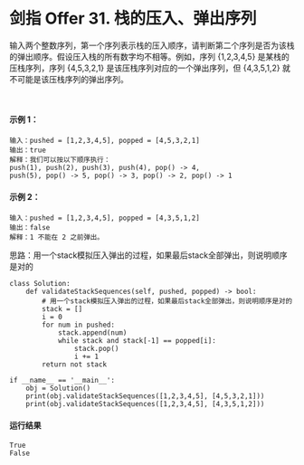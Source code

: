 # 剑指 Offer 31. 栈的压入、弹出序列
输入两个整数序列，第一个序列表示栈的压入顺序，请判断第二个序列是否为该栈的弹出顺序。假设压入栈的所有数字均不相等。例如，序列 {1,2,3,4,5} 是某栈的压栈序列，序列 {4,5,3,2,1} 是该压栈序列对应的一个弹出序列，但 {4,3,5,1,2} 就不可能是该压栈序列的弹出序列。

 
#### 示例 1：

    输入：pushed = [1,2,3,4,5], popped = [4,5,3,2,1]
    输出：true
    解释：我们可以按以下顺序执行：
    push(1), push(2), push(3), push(4), pop() -> 4,
    push(5), pop() -> 5, pop() -> 3, pop() -> 2, pop() -> 1
#### 示例 2：

    输入：pushed = [1,2,3,4,5], popped = [4,3,5,1,2]
    输出：false
    解释：1 不能在 2 之前弹出。

思路：用一个stack模拟压入弹出的过程，如果最后stack全部弹出，则说明顺序是对的

    class Solution:
        def validateStackSequences(self, pushed, popped) -> bool:
            # 用一个stack模拟压入弹出的过程，如果最后stack全部弹出，则说明顺序是对的
            stack = []
            i = 0
            for num in pushed:
                stack.append(num)
                while stack and stack[-1] == popped[i]:
                    stack.pop()
                    i += 1
            return not stack

    if __name__ == '__main__':
        obj = Solution()
        print(obj.validateStackSequences([1,2,3,4,5], [4,5,3,2,1]))
        print(obj.validateStackSequences([1,2,3,4,5], [4,3,5,1,2]))
        
#### 运行结果
    True
    False
